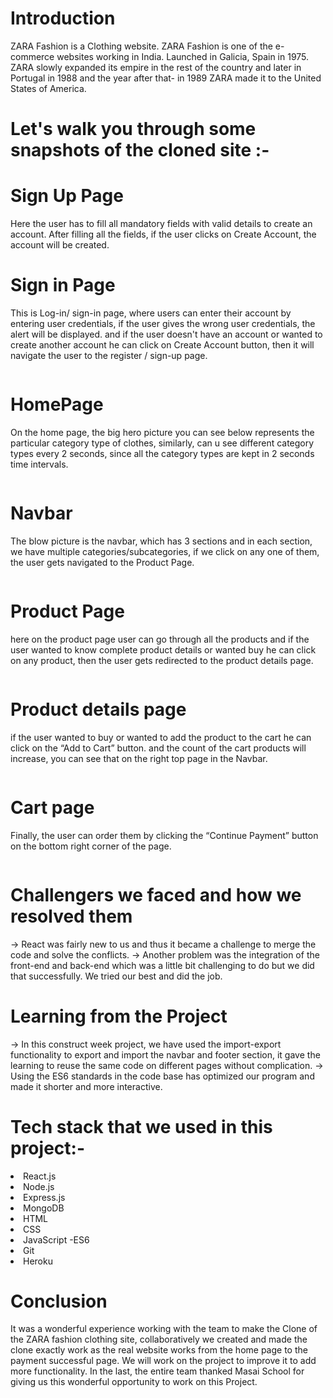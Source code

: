 # Introduction
ZARA Fashion is a Clothing website. ZARA Fashion is one of the e-commerce websites working in India. Launched in Galicia, Spain in 1975. ZARA slowly expanded its empire in the rest of the country and later in Portugal in 1988 and the year after that- in 1989 ZARA made it to the United States of America.

# Let's walk you through some snapshots of the cloned site :-

# Sign Up Page
Here the user has to fill all mandatory fields with valid details to create an account. After filling all the fields, if the user clicks on Create Account, the account will be created.
<img src="https://miro.medium.com/max/700/1*UDpxsDd6nfEfxll6w0xVdw.png" alt=""/>

# Sign in Page

This is Log-in/ sign-in page, where users can enter their account by entering user credentials, if the user gives the wrong user credentials, the alert will be displayed. and if the user doesn't have an account or wanted to create another account he can click on Create Account button, then it will navigate the user to the register / sign-up page.

<img src="https://miro.medium.com/max/700/1*UDpxsDd6nfEfxll6w0xVdw.png" alt=""/>

# HomePage

On the home page, the big hero picture you can see below represents the particular category type of clothes, similarly, can u see different category types every 2 seconds, since all the category types are kept in 2 seconds time intervals.

<img src="https://miro.medium.com/max/700/1*xPG8J3aPphcTO0RO_mqNgw.png" alt=""/>

# Navbar

The blow picture is the navbar, which has 3 sections and in each section, we have multiple categories/subcategories, if we click on any one of them, the user gets navigated to the Product Page.

<img src="https://miro.medium.com/max/700/1*9fnK8SSFUyOmZMl0lmNgiQ.png" alt=""/>

# Product Page

here on the product page user can go through all the products and if the user wanted to know complete product details or wanted buy he can click on any product, then the user gets redirected to the product details page.

<img src="https://miro.medium.com/max/700/1*9FTxmUTr9btfcuEz7n4t2w.png" alt=""/>

# Product details page

if the user wanted to buy or wanted to add the product to the cart he can click on the “Add to Cart” button. and the count of the cart products will increase, you can see that on the right top page in the Navbar.

<img src="https://miro.medium.com/max/700/1*tgWYT7SS8QhROh_sBF2JkQ.png" alt=""/>

# Cart page

Finally, the user can order them by clicking the “Continue Payment” button on the bottom right corner of the page.

<img src="https://miro.medium.com/max/700/1*HXZm56hSB0Fglv7iZqQ23w.png" alt=""/>

# Challengers we faced and how we resolved them

→ React was fairly new to us and thus it became a challenge to merge the code and solve the conflicts.
→ Another problem was the integration of the front-end and back-end which was a little bit challenging to do but we did that successfully. We tried our best and did the job.

# Learning from the Project

→ In this construct week project, we have used the import-export functionality to export and import the navbar and footer section, it gave the learning to reuse the same code on different pages without complication.
→ Using the ES6 standards in the code base has optimized our program and made it shorter and more interactive.

# Tech stack that we used in this project:-

<li>React.js</li>
<li>Node.js</li>
<li>Express.js</li>
<li>MongoDB</li>
<li>HTML</li>
<li>CSS</li>
<li>JavaScript -ES6</li>
<li>Git</li>
<li>Heroku</li>

# Conclusion

It was a wonderful experience working with the team to make the Clone of the ZARA fashion clothing site, collaboratively we created and made the clone exactly work as the real website works from the home page to the payment successful page. We will work on the project to improve it to add more functionality. In the last, the entire team thanked Masai School for giving us this wonderful opportunity to work on this Project.






